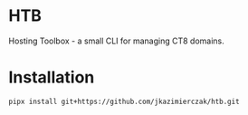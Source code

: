 # HTB
Hosting Toolbox - a small CLI for managing CT8 domains.

# Installation
```bash
pipx install git+https://github.com/jkazimierczak/htb.git
```
